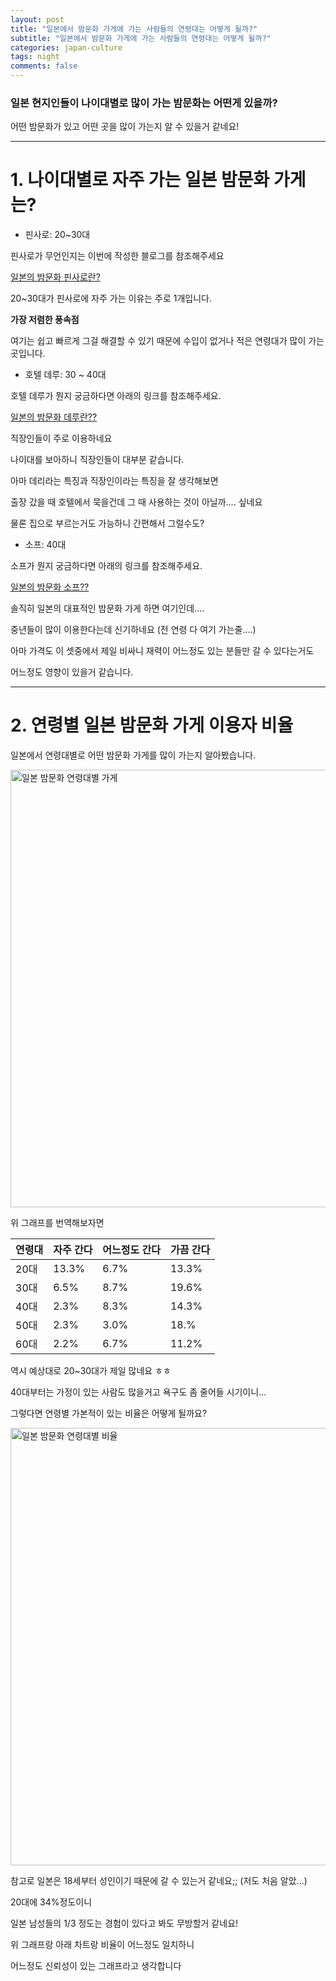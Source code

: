 ```yaml
---  
layout: post  
title: "일본에서 밤문화 가게에 가는 사람들의 연령대는 어떻게 될까?"  
subtitle: "일본에서 밤문화 가게에 가는 사람들의 연령대는 어떻게 될까?" 
categories: japan-culture
tags: night
comments: false
---
```


### 일본 현지인들이 나이대별로 많이 가는 밤문화는 어떤게 있을까?
어떤 밤문화가 있고 어떤 곳을 많이 가는지 알 수 있을거 같네요!

-------

# 1. 나이대별로 자주 가는 일본 밤문화 가게는?

* 핀사로: 20~30대

핀사로가 무언인지는 이번에 작성한 블로그를 참조해주세요

<a href="https://mmol.tistory.com/48"> 일본의 밤문화 핀사로란?</a>

20~30대가 핀사로에 자주 가는 이유는 주로 1개입니다.
 
**가장 저렴한 풍속점**
 
여기는 쉽고 빠르게 그걸 해결할 수 있기 때문에 수입이 없거나 적은 연령대가 많이 가는 곳입니다.

* 호텔 데루: 30 ~ 40대

호텔 데루가 뭔지 궁금하다면 아래의 링크를 참조해주세요.

<a href="https://mmol.tistory.com/35"> 일본의 밤문화 데루란??</a>

직장인들이 주로 이용하네요
 
나이대를 보아하니 직장인들이 대부분 같습니다.

아마 데리라는 특징과 직장인이라는 특징을 잘 생각해보면

출장 갔을 때 호텔에서 묵을건데 그 때 사용하는 것이 아닐까.... 싶네요

물론 집으로 부르는거도 가능하니 간편해서 그럴수도?

* 소프: 40대

소프가 뭔지 궁금하다면 아래의 링크를 참조해주세요.

<a href="https://mmol.tistory.com/28"> 일본의 밤문화 소프??</a>

솔직히 일본의 대표적인 밤문화 가게 하면 여기인데....

중년들이 많이 이용한다는데 신기하네요 (전 연령 다 여기 가는줄....)

아마 가격도 이 셋중에서 제일 비싸니 재력이 어느정도 있는 분들만 갈 수 있다는거도

어느정도 영향이 있을거 같습니다.

----

# 2. 연령별 일본 밤문화 가게 이용자 비율

일본에서 연령대별로 어떤 밤문화 가게를 많이 가는지 알아봤습니다.

<img src="https://user-images.githubusercontent.com/122518237/221319702-2197cbb2-fc4f-41cc-ba01-c746c7b1860a.png" width="700" alt="일본 밤문화 연령대별 가게">

위 그래프를 번역해보자면

연령대 | 자주 간다 | 어느정도 간다 | 가끔 간다
-- | -- | -- | --
20대 | 13.3% | 6.7% | 13.3%
30대 | 6.5% | 8.7% | 19.6%
40대 | 2.3% | 8.3% | 14.3%
50대 | 2.3% | 3.0% | 18.%
60대 | 2.2% | 6.7% | 11.2%

역시 예상대로 20~30대가 제일 많네요 ㅎㅎ

40대부터는 가정이 있는 사람도 많을거고 욕구도 좀 줄어들 시기이니...

그렇다면 연령별 가본적이 있는 비율은 어떻게 될까요?

<img src="https://user-images.githubusercontent.com/122518237/221319755-1f4eb499-ec2b-4c0a-a3e5-5eb7595d6fdf.png" width="700" alt="일본 밤문화 연령대별 비율">

참고로 일본은 18세부터 성인이기 때문에 갈 수 있는거 같네요;; (저도 처음 알았...)

20대에 34%정도이니

일본 남성들의 1/3 정도는 경험이 있다고 봐도 무방할거 같네요!

위 그래프랑 아래 차트랑 비율이 어느정도 일치하니

어느정도 신뢰성이 있는 그래프라고 생각합니다




